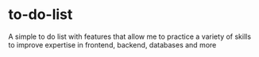 # to-do-list
A simple to do list with features that allow me to practice a variety of skills to improve expertise in frontend, backend, databases and more
